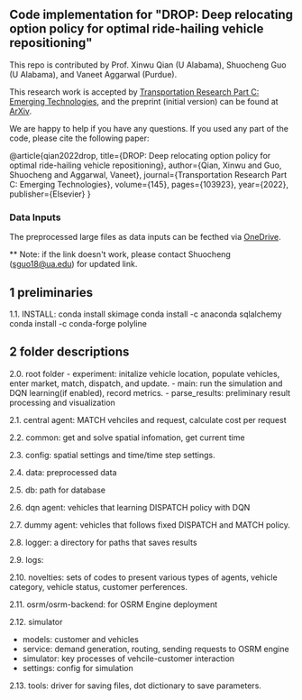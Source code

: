 ## Code implementation for "DROP: Deep relocating option policy for optimal ride-hailing vehicle repositioning"
This repo is contributed by Prof. Xinwu Qian (U Alabama), Shuocheng Guo (U Alabama), and Vaneet Aggarwal (Purdue).

This research work is accepted by [Transportation Research Part C: Emerging Technologies](https://www.sciencedirect.com/science/article/pii/S0968090X22003369), and the preprint (initial version) can be found at [ArXiv](https://arxiv.org/pdf/2109.04149.pdf).

We are happy to help if you have any questions. If you used any part of the code, please cite the following paper:

@article{qian2022drop,
  title={DROP: Deep relocating option policy for optimal ride-hailing vehicle repositioning},
  author={Qian, Xinwu and Guo, Shuocheng and Aggarwal, Vaneet},
  journal={Transportation Research Part C: Emerging Technologies},
  volume={145},
  pages={103923},
  year={2022},
  publisher={Elsevier}
}


### Data Inputs 
The preprocessed large files as data inputs can be fecthed via [OneDrive](https://bama365-my.sharepoint.com/:f:/g/personal/sguo18_crimson_ua_edu/Etn1ZPhQ20ZNicLpYbCKyyQBy8QlqGfm4kmaEbIugTXiew).

** Note: if the link doesn't work, please contact Shuocheng (sguo18@ua.edu) for updated link.

## 1 preliminaries
1.1. INSTALL:
        conda install skimage
        conda install -c anaconda sqlalchemy
        conda install -c conda-forge polyline


## 2 folder descriptions
2.0. root folder
        - experiment: initalize vehicle location, populate vehicles, enter market, match, dispatch, and update.
        - main: run the simulation and DQN learning(if enabled), record metrics.
        - parse_results: preliminary result processing and visualization

2.1. central agent: MATCH vehciles and request, calculate cost per request

2.2. common: get and solve spatial infomation, get current time

2.3. config: spatial settings and time/time step settings.

2.4. data: preprocessed data

2.5. db: path for database

2.6. dqn agent: vehicles that learning DISPATCH policy with DQN

2.7. dummy agent: vehicles that follows fixed DISPATCH and MATCH policy.

2.8. logger: a directory for paths that saves results

2.9. logs: <!--save results for training and testing.-->

2.10. novelties: sets of codes to present various types of agents, vehicle category, vehicle status, customer perferences.

2.11. osrm/osrm-backend: for OSRM Engine deployment

2.12. simulator
- models: customer and vehicles
- service: demand generation, routing, sending requests to OSRM engine
- simulator: key processes of vehcile-customer interaction
- settings: config for simulation

2.13. tools:  driver for saving files, dot dictionary to save parameters.


